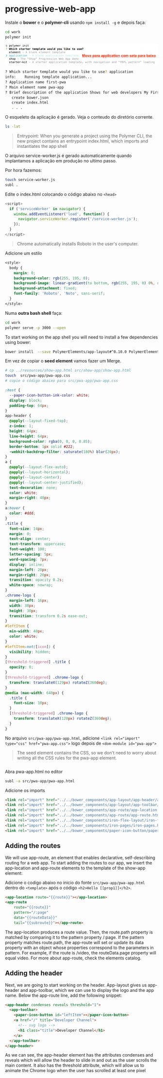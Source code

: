 # progressive-web-app

Instale o **bower** e o **polymer-cli** usando `npm install -g` e depois faça: 

```bash
cd work
polymer init
```

![polymer init](img/polymer-init.png)

```bash
? Which starter template would you like to use? application
info:    Running template application...
? Application name first-pwa
? Main element name pwa-app
? Brief description of the application Shows for web developers My First Progressive Web App
   create bower.json
   create index.html
   . . . 
```

O esqueleto da aplicação é gerado. Veja o conteudo do diretório corrente.

```bash
ls -lat
```

> Entrypoint: When you generate a project using the Polymer CLI, the new project contains an entrypoint index.html, which imports and instantiates the app shell

O arquivo service-worker.js é gerado automaticamente quando implantamos a aplicação em produção no ultimo passo.

Por hora fazemos:

```bash
touch service-worker.js
subl .
```

Edite o index.html colocando o código abaixo no `<head>`

```javascript
<script>
  if ('serviceWorker' in navigator) {
    window.addEventListener('load', function() {
      navigator.serviceWorker.register('/service-worker.js');
    });
  }
</script>
```

> Chrome automatically installs Roboto in the user's computer.

Adicione um estilo

```css
<style>
  body {
    margin: 0;
    background-color: rgb(255, 195, 0);
    background-image: linear-gradient(to bottom, rgb(255, 195, 0) 0%, rgb(236, 132, 14) 50%, rgb(255, 195, 0) 100%);
    background-attachment: fixed;
    font-family: 'Roboto', 'Noto', sans-serif;
  }
</style>
```

Numa **outra bash shell** faça:

```bash
cd work
polymer serve -p 3000 --open
```

To start working on the app shell you will need to install a few dependencies using bower:

```bash
bower install  --save PolymerElements/app-layout#^0.10.0 PolymerElements/app-route#^0.9.0 PolymerElements/iron-flex-layout#^1.0.0 PolymerElements/iron-pages#^1.0.0 PolymerElements/paper-icon-button#^1.0.0
```


Em vez de copiar o **seed element** vamos fazer um Merge.

```bash
# cp ../resources/show-app.html src/show-app/show-app.html
touch  src/pwa-app/pwa-app.css
# copie o código abaixo para src/pwa-app/pwa-app.css
```


```css
:host {
  --paper-icon-button-ink-color: white;
  display: block;
  padding-top: 64px;
}
app-header {
  @apply(--layout-fixed-top);
  z-index: 1;
  height: 64px;
  line-height: 64px;
  background-color: rgba(0, 0, 0, 0.85);
  border-bottom: 1px solid #222;
  -webkit-backdrop-filter: saturate(180%) blur(20px);
}
a {
  @apply(--layout-flex-auto);
  @apply(--layout-horizontal);
  @apply(--layout-center);
  @apply(--layout-center-justified);
  text-decoration: none;
  color: white;
  margin-right: 40px;
}
a:hover {
  color: #ddd;
}
.title {
  font-size: 14px;
  margin: 0;
  text-align: center;
  text-transform: uppercase;
  font-weight: 100;
  letter-spacing: 5px;
  word-spacing: 7px;
  display: inline;
  margin-left: 20px;
  margin-right: 20px;
  transition: opacity 0.2s;
  white-space: nowrap;
}
.chrome-logo {
  margin-left: 16px;
  width: 30px;
  height: 30px;
  transition: transform 0.2s ease-out;
}
#leftItem {
  min-width: 40px;
  color: white;
}
#leftItem:not([icon]) {
  visibility: hidden;
}
[threshold-triggered] .title {
  opacity: 0;
}
[threshold-triggered] .chrome-logo {
  transform: translateX(129px) rotateZ(360deg);
}
@media (max-width: 640px) {
  .title {
    font-size: 10px;
  }
  [threshold-triggered] .chrome-logo {
    transform: translateX(120px) rotateZ(360deg);
  }
}
```
No arquivo `src/pwa-app/pwa-app.html`, adicione `<link rel="import" type="css" href="pwa-app.css">` logo depois de `<dom-module id="pwa-app">`

> The seed element contains the CSS, so we don't need to worry about writing all the CSS rules for the pwa-app element.


```javascript

```


Abra pwa-app.html no editor

```bash
subl -a src/pwa-app/pwa-app.html
```

Adicione os imports

```html
<link rel="import" href="../../bower_components/app-layout/app-header/app-header.html">
<link rel="import" href="../../bower_components/app-layout/app-toolbar/app-toolbar.html">
<link rel="import" href="../../bower_components/app-route/app-location.html">
<link rel="import" href="../../bower_components/app-route/app-route.html">
<link rel="import" href="../../bower_components/iron-flex-layout/iron-flex-layout.html">
<link rel="import" href="../../bower_components/iron-pages/iron-pages.html">
<link rel="import" href="../../bower_components/paper-icon-button/paper-icon-button.html">
```

## Adding the routes

We will use app-route, an element that enables declarative, self-describing routing for a web app. To start adding the routes to our app, we insert the app-location and app-route elements to the template of the show-app element: 

Adicione o codigo abaixo no inicio do fonte `src/pwa-app/pwa-app.html` dentro do `<template>` após o código `<h2>Hello [[prop1]]</h2>`.

```html
<app-location route="{{route}}"></app-location>
<app-route
    route="{{route}}"
    pattern="/:page"
    data="{{routeData}}"
    tail="{{subroute}}"></app-route>
```

The app-location produces a route value. Then, the route.path property is matched by comparing it to the pattern property /:page. If the pattern property matches route.path, the app-route will set or update its data property with an object whose properties correspond to the parameters in pattern. For example, if the route is /video, the routeData.page property will equal video. For more about app-route, check the elements catalog.

## Adding the header

Next, we are going to start working on the header. App-layout gives us app-header and app-toolbar, which we can use to display the logo and the app name. Below the app-route line, add the following snippet:

```html
<app-header condenses reveals threshold="1">
  <app-toolbar>
    <paper-icon-button id="leftItem"></paper-icon-button>
    <a href="/" title="Developer Channel">
      <!-- svg logo -->
      <h1 class="title">Developer Channel</h1>
    </a>
  </app-toolbar>
</app-header>
```

As we can see, the app-header element has the attributes condenses and reveals which will allow the header to slide in and out as the user scrolls the main content. It also has the threshold attribute, which will allow us to animate the Chrome logo when the user has scrolled at least one pixel
